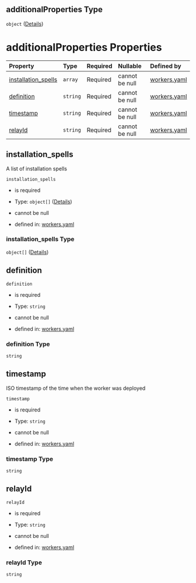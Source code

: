 ## additionalProperties Type

`object` ([Details](workers-properties-hosts-additionalproperties.md))

# additionalProperties Properties

| Property                                     | Type     | Required | Nullable       | Defined by                                                                                                                                                                                                       |
| :------------------------------------------- | :------- | :------- | :------------- | :--------------------------------------------------------------------------------------------------------------------------------------------------------------------------------------------------------------- |
| [installation\_spells](#installation_spells) | `array`  | Required | cannot be null | [workers.yaml](workers-properties-hosts-additionalproperties-properties-installation_spells.md "https://fluence.dev/schemas/workers.yaml#/properties/hosts/additionalProperties/properties/installation_spells") |
| [definition](#definition)                    | `string` | Required | cannot be null | [workers.yaml](workers-properties-hosts-additionalproperties-properties-definition.md "https://fluence.dev/schemas/workers.yaml#/properties/hosts/additionalProperties/properties/definition")                   |
| [timestamp](#timestamp)                      | `string` | Required | cannot be null | [workers.yaml](workers-properties-hosts-additionalproperties-properties-timestamp.md "https://fluence.dev/schemas/workers.yaml#/properties/hosts/additionalProperties/properties/timestamp")                     |
| [relayId](#relayid)                          | `string` | Required | cannot be null | [workers.yaml](workers-properties-hosts-additionalproperties-properties-relayid.md "https://fluence.dev/schemas/workers.yaml#/properties/hosts/additionalProperties/properties/relayId")                         |

## installation\_spells

A list of installation spells

`installation_spells`

*   is required

*   Type: `object[]` ([Details](workers-properties-hosts-additionalproperties-properties-installation_spells-items.md))

*   cannot be null

*   defined in: [workers.yaml](workers-properties-hosts-additionalproperties-properties-installation_spells.md "https://fluence.dev/schemas/workers.yaml#/properties/hosts/additionalProperties/properties/installation_spells")

### installation\_spells Type

`object[]` ([Details](workers-properties-hosts-additionalproperties-properties-installation_spells-items.md))

## definition



`definition`

*   is required

*   Type: `string`

*   cannot be null

*   defined in: [workers.yaml](workers-properties-hosts-additionalproperties-properties-definition.md "https://fluence.dev/schemas/workers.yaml#/properties/hosts/additionalProperties/properties/definition")

### definition Type

`string`

## timestamp

ISO timestamp of the time when the worker was deployed

`timestamp`

*   is required

*   Type: `string`

*   cannot be null

*   defined in: [workers.yaml](workers-properties-hosts-additionalproperties-properties-timestamp.md "https://fluence.dev/schemas/workers.yaml#/properties/hosts/additionalProperties/properties/timestamp")

### timestamp Type

`string`

## relayId



`relayId`

*   is required

*   Type: `string`

*   cannot be null

*   defined in: [workers.yaml](workers-properties-hosts-additionalproperties-properties-relayid.md "https://fluence.dev/schemas/workers.yaml#/properties/hosts/additionalProperties/properties/relayId")

### relayId Type

`string`
